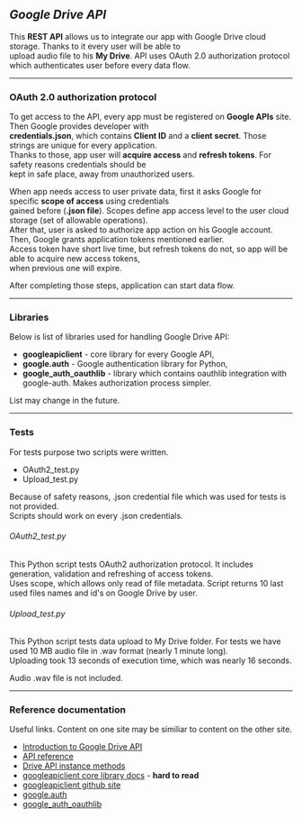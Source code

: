 ## _Google Drive API_

This **REST API** allows us to integrate our app with Google Drive cloud storage. Thanks to it every user will be able to  
upload audio file to his **My Drive**.  API uses OAuth 2.0 authorization protocol which authenticates user before every data flow.    

----
### OAuth 2.0 authorization protocol

To get access to the API, every app must be registered on **Google APIs** site. Then Google provides developer with  
**credentials.json**, which contains **Client ID** and a **client secret**. Those strings are unique for every application.  
Thanks to those, app user will **acquire access** and **refresh tokens**. For safety reasons credentials should be   
kept in safe place, away from unauthorized users.

When app needs access to user private data, first it asks Google for specific **scope of access** using credentials  
gained before (**.json file**). Scopes define app access level to the user cloud storage (set of allowable operations).   
After that, user is asked to authorize app action on his Google account. Then, Google grants application tokens mentioned earlier.   
Access token have short live time, but refresh tokens do not, so app will be able to acquire new access tokens,   
when previous one will expire. 

After completing those steps, application can start data flow.

----
### Libraries

Below is list of libraries used for handling Google Drive API:  
- **googleapiclient** - core library for every Google API,
- **google.auth** - Google authentication library for Python,
- **google_auth_oauthlib** - library which contains oauthlib integration with google-auth. Makes authorization process simpler.  

List may change in the future.  

----
### Tests

For tests purpose two scripts were written. 
- OAuth2_test.py 
- Upload_test.py

Because of safety reasons, .json credential file which was used for tests is not provided.  
Scripts should work on every .json credentials.

###### OAuth2_test.py

This Python script tests OAuth2 authorization protocol. It includes generation, validation and refreshing of access tokens.  
Uses scope, which allows only read of file metadata. Script returns 10 last used files names and id's on Google Drive by user.

###### Upload_test.py

This Python script tests data upload to My Drive folder. For tests we have used 10 MB audio file in .wav format (nearly 1 minute long).  
Uploading took 13 seconds of execution time, which was nearly 16 seconds.

Audio .wav file is not included.

----

### Reference documentation
Useful links. Content on one site may be similiar to content on the other site.  
- [Introduction to Google Drive API](https://developers.google.com/drive/api/v3/about-sdk)
- [API reference](https://developers.google.com/drive/api/v3/reference)
- [Drive API instance methods](https://googleapis.github.io/google-api-python-client/docs/dyn/drive_v3.html)
- [googleapiclient core library docs](https://googleapis.github.io/google-api-python-client/docs/epy/index.html) - **hard to read** 
- [googleapiclient github site](https://github.com/googleapis/google-api-python-client)
- [google.auth](https://google-auth.readthedocs.io/en/latest/index.html)
- [google_auth_oauthlib](https://google-auth-oauthlib.readthedocs.io/en/latest/#)
